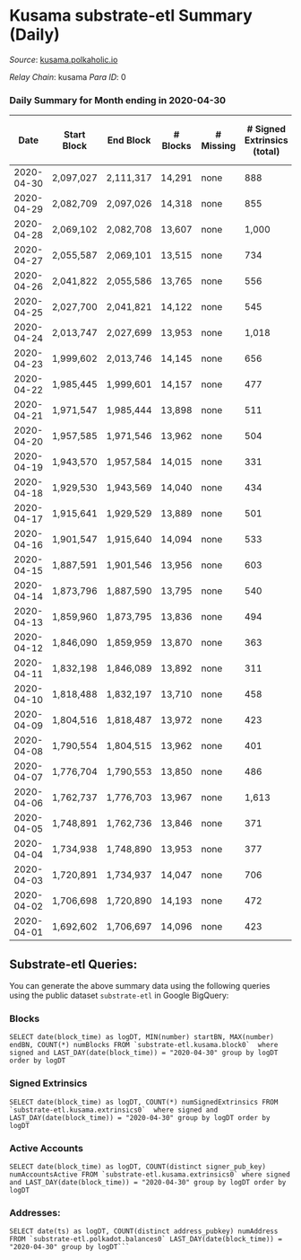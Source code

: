 # Kusama substrate-etl Summary (Daily)

_Source_: [kusama.polkaholic.io](https://kusama.polkaholic.io)

*Relay Chain*: kusama
*Para ID*: 0



### Daily Summary for Month ending in 2020-04-30


| Date | Start Block | End Block | # Blocks | # Missing | # Signed Extrinsics (total) | # Active Accounts | # Addresses with Balances | # Events | # Transfers | # XCM Transfers In | # XCM Transfers Out |
| ---- | ----------- | --------- | -------- | --------- | --------------------------- | ----------------- | ------------------------- | -------- | ----------- | ------------------ | ------------------- |
| 2020-04-30 | 2,097,027 | 2,111,317 | 14,291 | none | 888 | 490 | 8,085 | 51,123 | 460 ($41,348,410) |   |   |
| 2020-04-29 | 2,082,709 | 2,097,026 | 14,318 | none | 855 | 379 |  | 49,916 | 333 ($35,195,687) |   |   |
| 2020-04-28 | 2,069,102 | 2,082,708 | 13,607 | none | 1,000 | 425 |  | 52,992 | 279 ($2,254,068) |   |   |
| 2020-04-27 | 2,055,587 | 2,069,101 | 13,515 | none | 734 | 351 |  | 45,233 | 360 ($3,012,175) |   |   |
| 2020-04-26 | 2,041,822 | 2,055,586 | 13,765 | none | 556 | 293 |  | 43,120 | 325 ($31,632,041) |   |   |
| 2020-04-25 | 2,027,700 | 2,041,821 | 14,122 | none | 545 | 338 |  | 44,612 | 287 ($18,728,722) |   |   |
| 2020-04-24 | 2,013,747 | 2,027,699 | 13,953 | none | 1,018 | 460 |  | 46,880 | 534 ($92,725,318) |   |   |
| 2020-04-23 | 1,999,602 | 2,013,746 | 14,145 | none | 656 | 341 |  | 46,301 | 378 ($17,602,153) |   |   |
| 2020-04-22 | 1,985,445 | 1,999,601 | 14,157 | none | 477 | 224 |  | 44,192 | 272 ($10,850,855) |   |   |
| 2020-04-21 | 1,971,547 | 1,985,444 | 13,898 | none | 511 | 265 |  | 46,127 | 230 ($796,699) |   |   |
| 2020-04-20 | 1,957,585 | 1,971,546 | 13,962 | none | 504 | 264 |  | 44,032 | 303 ($28,675,884) |   |   |
| 2020-04-19 | 1,943,570 | 1,957,584 | 14,015 | none | 331 | 168 |  | 42,918 | 136 ($2,559,611) |   |   |
| 2020-04-18 | 1,929,530 | 1,943,569 | 14,040 | none | 434 | 212 |  | 43,588 | 198 ($1,971,404) |   |   |
| 2020-04-17 | 1,915,641 | 1,929,529 | 13,889 | none | 501 | 258 |  | 42,604 | 227 ($9,330,336) |   |   |
| 2020-04-16 | 1,901,547 | 1,915,640 | 14,094 | none | 533 | 260 |  | 43,383 | 293 ($9,386,005) |   |   |
| 2020-04-15 | 1,887,591 | 1,901,546 | 13,956 | none | 603 | 293 |  | 45,122 | 337 ($5,561,919) |   |   |
| 2020-04-14 | 1,873,796 | 1,887,590 | 13,795 | none | 540 | 286 |  | 43,207 | 289 ($6,892,401) |   |   |
| 2020-04-13 | 1,859,960 | 1,873,795 | 13,836 | none | 494 | 255 |  | 43,255 | 293 ($7,434,230) |   |   |
| 2020-04-12 | 1,846,090 | 1,859,959 | 13,870 | none | 363 | 201 |  | 41,688 | 234 ($8,600,582) |   |   |
| 2020-04-11 | 1,832,198 | 1,846,089 | 13,892 | none | 311 | 176 |  | 42,120 | 196 ($5,379,345) |   |   |
| 2020-04-10 | 1,818,488 | 1,832,197 | 13,710 | none | 458 | 280 |  | 43,666 | 225 ($27,945,925) |   |   |
| 2020-04-09 | 1,804,516 | 1,818,487 | 13,972 | none | 423 | 216 |  | 42,955 | 190 ($40,822,516) |   |   |
| 2020-04-08 | 1,790,554 | 1,804,515 | 13,962 | none | 401 | 214 |  | 43,709 | 208 ($8,409,716) |   |   |
| 2020-04-07 | 1,776,704 | 1,790,553 | 13,850 | none | 486 | 227 |  | 43,044 | 181 ($9,003,045) |   |   |
| 2020-04-06 | 1,762,737 | 1,776,703 | 13,967 | none | 1,613 | 240 |  | 49,800 | 1,350 ($3,232,694) |   |   |
| 2020-04-05 | 1,748,891 | 1,762,736 | 13,846 | none | 371 | 194 |  | 42,515 | 205 ($16,872,568) |   |   |
| 2020-04-04 | 1,734,938 | 1,748,890 | 13,953 | none | 377 | 224 |  | 43,013 | 219 ($5,606,954) |   |   |
| 2020-04-03 | 1,720,891 | 1,734,937 | 14,047 | none | 706 | 226 |  | 44,867 | 436 ($46,321,982) |   |   |
| 2020-04-02 | 1,706,698 | 1,720,890 | 14,193 | none | 472 | 232 |  | 44,254 | 226 ($30,192,810) |   |   |
| 2020-04-01 | 1,692,602 | 1,706,697 | 14,096 | none | 423 | 259 |  | 44,905 | 153 ($15,686,981) |   |   |

## Substrate-etl Queries:
You can generate the above summary data using the following queries using the public dataset `substrate-etl` in Google BigQuery:


### Blocks
```
SELECT date(block_time) as logDT, MIN(number) startBN, MAX(number) endBN, COUNT(*) numBlocks FROM `substrate-etl.kusama.block0`  where signed and LAST_DAY(date(block_time)) = "2020-04-30" group by logDT order by logDT
```


### Signed Extrinsics
```
SELECT date(block_time) as logDT, COUNT(*) numSignedExtrinsics FROM `substrate-etl.kusama.extrinsics0`  where signed and LAST_DAY(date(block_time)) = "2020-04-30" group by logDT order by logDT
```


### Active Accounts
```
SELECT date(block_time) as logDT, COUNT(distinct signer_pub_key) numAccountsActive FROM `substrate-etl.kusama.extrinsics0` where signed and LAST_DAY(date(block_time)) = "2020-04-30" group by logDT order by logDT
```


### Addresses:
```
SELECT date(ts) as logDT, COUNT(distinct address_pubkey) numAddress FROM `substrate-etl.polkadot.balances0` LAST_DAY(date(block_time)) = "2020-04-30" group by logDT```


